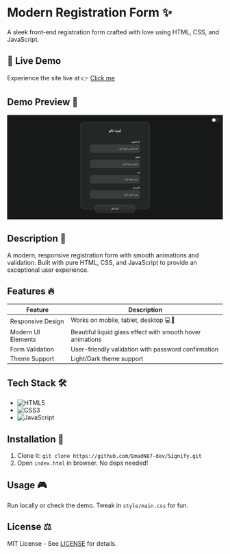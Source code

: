 # Modern Registration Form ✨

A sleek front-end registration form crafted with love using HTML, CSS, and JavaScript.  

## 🚀 Live Demo

Experience the site live at 👉 [Click me](https://signify-emadn87-dev.netlify.app)

## Demo Preview 📸  
![Form Preview](images/screenshot.png)  

## Description 📝  
A modern, responsive registration form with smooth animations and validation. Built with pure HTML, CSS, and JavaScript to provide an exceptional user experience.

## Features 🔥  

| Feature | Description |  
|---------|-------------|  
| Responsive Design | Works on mobile, tablet, desktop 💻📱 |  
| Modern UI Elements | Beautiful liquid glass effect with smooth hover animations |  
| Form Validation | User-friendly validation with password confirmation |  
| Theme Support | Light/Dark theme support |  

## Tech Stack 🛠️  
- ![HTML5](https://img.shields.io/badge/HTML5-E34F26?style=flat&logo=html5&logoColor=white)  
- ![CSS3](https://img.shields.io/badge/CSS3-1572B6?style=flat&logo=css3&logoColor=white)  
- ![JavaScript](https://img.shields.io/badge/JavaScript-F7DF1E?style=flat&logo=javascript&logoColor=black)  

## Installation 🚀  
1. Clone it: `git clone https://github.com/EmadN87-dev/Signify.git`  
2. Open `index.html` in browser. No deps needed!  

## Usage 🎮  
Run locally or check the demo. Tweak in `style/main.css` for fun.  

## License ⚖️  
MIT License - See [LICENSE](LICENSE) for details.
